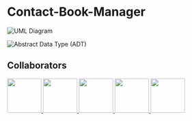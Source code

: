 # Contact-Book-Manager

![UML Diagram](https://i.imgur.com/JPwiO58.jpeg)


![Abstract Data Type (ADT)](https://i.imgur.com/zw4akee.jpeg)

## Collaborators

<a href="https://github.com/Tahanyemad16">
  <img src="https://avatars.githubusercontent.com/Tahanyemad16?v=4" width="80" />
</a>
<a href="https://github.com/basmalaeltabakh">
  <img src="https://avatars.githubusercontent.com/basmalaeltabakh?v=4" width="80" />
</a>
<a href="https://github.com/tasnimelgarbi">
  <img src="https://avatars.githubusercontent.com/tasnimelgarbi?v=4" width="80" />
</a>
<a href="https://github.com/ayahamdy44">
  <img src="https://avatars.githubusercontent.com/ayahamdy44?v=4" width="80" />
</a>
<a href="https://github.com/JohnAmgad17">
  <img src="https://avatars.githubusercontent.com/JohnAmgad17?v=4" width="80" />
</a>
